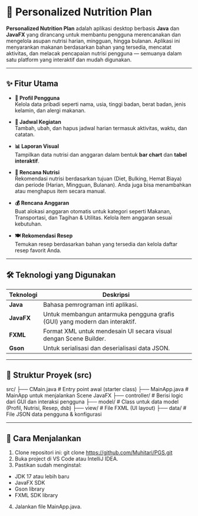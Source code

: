 # 🥗 Personalized Nutrition Plan

**Personalized Nutrition Plan** adalah aplikasi desktop berbasis **Java** dan **JavaFX** yang dirancang untuk membantu pengguna merencanakan dan mengelola asupan nutrisi harian, mingguan, hingga bulanan. Aplikasi ini menyarankan makanan berdasarkan bahan yang tersedia, mencatat aktivitas, dan melacak pencapaian nutrisi pengguna — semuanya dalam satu platform yang interaktif dan mudah digunakan.

---

## ✨ Fitur Utama

- **👤 Profil Pengguna**  
  Kelola data pribadi seperti nama, usia, tinggi badan, berat badan, jenis kelamin, dan alergi makanan.

- **📅 Jadwal Kegiatan**  
  Tambah, ubah, dan hapus jadwal harian termasuk aktivitas, waktu, dan catatan.

- **📊 Laporan Visual**  
  Tampilkan data nutrisi dan anggaran dalam bentuk **bar chart** dan **tabel interaktif**.

- **🥦 Rencana Nutrisi**  
  Rekomendasi nutrisi berdasarkan tujuan (Diet, Bulking, Hemat Biaya) dan periode (Harian, Mingguan, Bulanan). Anda juga bisa menambahkan atau menghapus item secara manual.

- **💰 Rencana Anggaran**  
  Buat alokasi anggaran otomatis untuk kategori seperti Makanan, Transportasi, dan Tagihan & Utilitas. Kelola item anggaran sesuai kebutuhan.

- **🍽️ Rekomendasi Resep**  
  Temukan resep berdasarkan bahan yang tersedia dan kelola daftar resep favorit Anda.

---

## 🛠️ Teknologi yang Digunakan

| Teknologi      | Deskripsi                                                                 |
|----------------|---------------------------------------------------------------------------|
| **Java**       | Bahasa pemrograman inti aplikasi.                                          |
| **JavaFX**     | Untuk membangun antarmuka pengguna grafis (GUI) yang modern dan interaktif.|
| **FXML**       | Format XML untuk mendesain UI secara visual dengan Scene Builder.          |
| **Gson**       | Untuk serialisasi dan deserialisasi data JSON.                            |

---

## 📁 Struktur Proyek (src)

src/
├── CMain.java # Entry point awal (starter class)
├── MainApp.java # MainApp untuk menjalankan Scene JavaFX
├── controller/ # Berisi logic dari GUI dan interaksi pengguna
├── model/ # Class untuk data model (Profil, Nutrisi, Resep, dsb)
├── view/ # File FXML (UI layout)
├── data/ # File JSON data pengguna & konfigurasi


---

## 🚀 Cara Menjalankan

1. Clone repositori ini:
   git clone https://github.com/Muhitari/PGS.git
2. Buka project di VS Code atau IntelliJ IDEA.
3. Pastikan sudah menginstal:
- JDK 17 atau lebih baru 
- JavaFX SDK 
- Gson library
- FXML SDK library 
4. Jalankan file MainApp.java.
